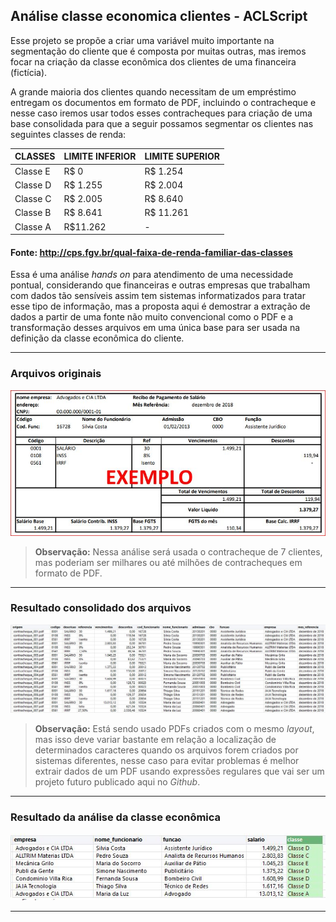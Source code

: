 ﻿
## **Análise classe economica clientes - ACLScript**

Esse projeto se propõe a criar uma variável muito importante na segmentação do cliente que é composta por muitas outras, mas iremos focar na criação da classe econômica dos clientes de uma financeira (fictícia).

A grande maioria dos clientes quando necessitam de um empréstimo entregam os documentos em formato de PDF, incluindo o contracheque e nesse caso iremos usar todos esses contracheques para criação de uma base consolidada para que a seguir possamos segmentar os clientes nas seguintes classes de renda:

|CLASSES|LIMITE INFERIOR|LIMITE SUPERIOR|
|--|--|--|
| Classe E | R$ 0 | R$ 1.254 |
| Classe D | R$ 1.255 | R$ 2.004 |
| Classe C | R$ 2.005 | R$ 8.640 |
| Classe B | R$ 8.641 | R$ 11.261 |
| Classe A | R$11.262 | - |

#### Fonte: http://cps.fgv.br/qual-faixa-de-renda-familiar-das-classes 

Essa é uma análise *hands on* para atendimento de uma necessidade pontual, considerando que financeiras e outras empresas que trabalham com dados tão sensíveis assim tem sistemas informatizados para tratar esse tipo de informação, mas a proposta aqui é demostrar a extração de dados a partir de uma fonte não muito convencional como o PDF e a transformação desses arquivos em uma única base para ser usada na definição da classe econômica do cliente.

----------

### Arquivos originais

![](https://github.com/Renatoelho/Analise-classe-economica-clientes-ACLScript/blob/master/04-prints/contracheque_001.JPG?raw=true)

> **Observação:** Nessa análise será usada o contracheque de 7 clientes, mas poderiam ser milhares ou até  milhões de contracheques em formato de PDF.

----------

### Resultado consolidado dos arquivos

![](https://github.com/Renatoelho/Analise-classe-economica-clientes-ACLScript/blob/master/04-prints/consolidado_contracheques.JPG?raw=true)

 >  **Observação:** Está sendo usado PDFs criados com o mesmo *layout*, mas isso deve variar bastante em relação a localização de determinados caracteres quando os arquivos forem criados por sistemas diferentes, nesse caso para evitar problemas é melhor extrair dados de um PDF usando expressões regulares que vai ser um projeto futuro publicado aqui no *Github*.

----------

### Resultado da análise da classe econômica

![](https://github.com/Renatoelho/Analise-classe-economica-clientes-ACLScript/blob/master/04-prints/classe_economica_clientes.JPG?raw=true)

----------